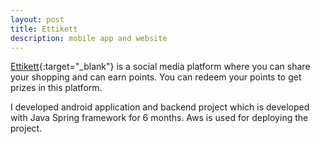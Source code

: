 ```yaml
---
layout: post
title: Ettikett
description: mobile app and website
---
```

[Ettikett](https://www.linkedin.com/company/ettikett/about/){:target="_blank"} is a social media platform where you can share your shopping and can earn points. You can redeem your points to get prizes in this platform.

I developed android application and backend project which is developed with Java Spring framework for 6 months. Aws is used for deploying the project.